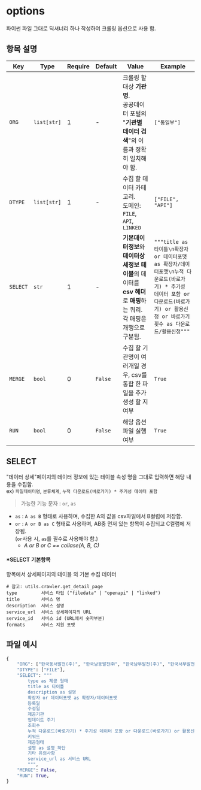 # options

파이썬 파일 그대로 딕셔너리 하나 작성하여 크롤링 옵션으로 사용 함.

## 항목 설명

|Key|Type|Require|Default|Value|Example|
|-|-|-|-|-|-|
|`ORG`|`list[str]`|1|-|크롤링 할 대상 **기관명**.<br>공공데이터 포털의 "**기관별 데이터 검색**"의 이름과 정확히 일치해야 함.|`["통일부"]`|
|`DTYPE`|`list[str]`|1|-|수집 할 데이터 카테고리.<br>도메인: `FILE`, `API`, `LINKED`|`["FILE", "API"]`|
|`SELECT`|`str`|1|-|**기본데이터정보**와 **데이터상세정보 테이블**의 데이터를 **csv 헤더**로 **매핑**하는 쿼리. 각 매핑은 개행으로 구분됨.|`"""title as 타이틀\n확장자 or 데이터포맷 as 확장자/데이터포맷\n누적 다운로드(바로가기) * 주기성 데이터 포함 or 다운로드(바로가기) or 활용신청 or 바로가기 횟수 as 다운로드/활용신청"""`|
|`MERGE`|`bool`|0|`False`|수집 할 기관명이 여러개일 경우, csv를 통합 한 파일을 추가생성 할 지 여부|`True`|
|`RUN`|`bool`|0|`False`|해당 옵션파일 실행 여부|`True`|


## SELECT

"데이터 상세"페이지의 데이터 정보에 있는 테이블 속성 명을 그대로 입력하면 해당 내용을 수집함. <br>ex) `파일데이터명`, `분류체계`, `누적 다운로드(바로가기) * 주기성 데이터 포함`

> 가능한 기능 문자 : `or`, `as`

- `as` : `A as B` 형태로 사용하며, 수집한 A의 값을 csv파일에서 B컬럼에 저장함.
- `or` : `A or B as C` 형태로 사용하며, AB중 먼저 있는 항목이 수집되고 C컬럼에 저장됨. <br>(`or`사용 시, `as`를 필수로 사용해야 함.)
    - *A or B or C == collase(A, B, C)*


#### *SELECT 기본항목

항목에서 상세페이지의 테이블 외 기본 수집 데이터
```
# 참고: utils.crawler.get_detail_page
type         서비스 타입 ("filedata" | "openapi" | "linked")
title        서비스 명
description  서비스 설명
service_url  서비스 상세페이지의 URL
service_id   서비스 id (URL에서 숫자부분)
formats      서비스 지원 포맷
```


## 파일 예시

```python
{
    "ORG": ["한국동서발전(주)", "한국남동발전㈜", "한국남부발전(주)", "한국서부발전(주)", "한국중부발전(주)"],
    "DTYPE": ["FILE"],
    "SELECT": """
        type as 제공 형태
        title as 타이틀
        description as 설명
        확장자 or 데이터포맷 as 확장자/데이터포맷
        등록일
        수정일
        제공기관
        업데이트 주기
        조회수
        누적 다운로드(바로가기) * 주기성 데이터 포함 or 다운로드(바로가기) or 활용신청 or 바로가기 횟수 as 다운로드/활용신청
        키워드
        제공형태
        설명 as 설명_하단
        기타 유의사항
        service_url as 서비스 URL
        """,
    "MERGE": False,
    "RUN": True,
}
```